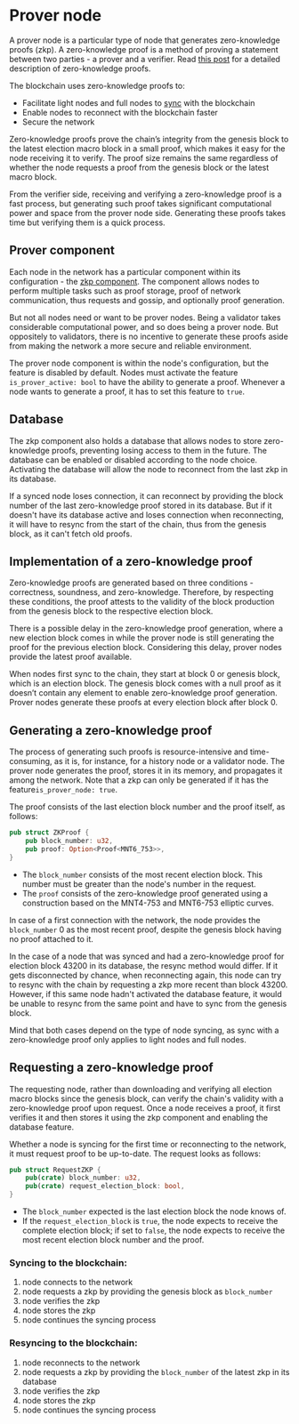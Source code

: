 # Prover node

A prover node is a particular type of node that generates zero-knowledge proofs (zkp). A zero-knowledge proof is a method of proving a statement between two parties - a prover and a verifier. Read [this post](ZKP-and-recursive-SNARKs.md) for a detailed description of zero-knowledge proofs.

The blockchain uses zero-knowledge proofs to:

- Facilitate light nodes and full nodes to [sync](sync-protocol/light-macro-sync.md) with the blockchain
- Enable nodes to reconnect with the blockchain faster
- Secure the network

Zero-knowledge proofs prove the chain’s integrity from the genesis block to the latest election macro block in a small proof, which makes it easy for the node receiving it to verify. The proof size remains the same regardless of whether the node requests a proof from the genesis block or the latest macro block.

From the verifier side, receiving and verifying a zero-knowledge proof is a fast process, but generating such proof takes significant computational power and space from the prover node side. Generating these proofs takes time but verifying them is a quick process.

## Prover component

Each node in the network has a particular component within its configuration - the [zkp component](https://github.com/nimiq/core-rs-albatross/blob/ac50167e912b8e36223675495eed1ecd9e226b1c/zkp-component/src/zkp_component.rs). The component allows nodes to perform multiple tasks such as proof storage, proof of network communication, thus requests and gossip, and optionally proof generation.

But not all nodes need or want to be prover nodes. Being a validator takes considerable computational power, and so does being a prover node. But oppositely to validators, there is no incentive to generate these proofs aside from making the network a more secure and reliable environment.

The prover node component is within the node's configuration, but the feature is disabled by default. Nodes must activate the feature `is_prover_active: bool` to have the ability to generate a proof. Whenever a node wants to generate a proof, it has to set this feature to `true`.

## Database

The zkp component also holds a database that allows nodes to store zero-knowledge proofs, preventing losing access to them in the future. The database can be enabled or disabled according to the node choice. Activating the database will allow the node to reconnect from the last zkp in its database.

If a synced node loses connection, it can reconnect by providing the block number of the last zero-knowledge proof stored in its database. But if it doesn't have its database active and loses connection when reconnecting, it will have to resync from the start of the chain, thus from the genesis block, as it can't fetch old proofs.

## Implementation of a zero-knowledge proof

Zero-knowledge proofs are generated based on three conditions - correctness, soundness, and zero-knowledge. Therefore, by respecting these conditions, the proof attests to the validity of the block production from the genesis block to the respective election block.

There is a possible delay in the zero-knowledge proof generation, where a new election block comes in while the prover node is still generating the proof for the previous election block. Considering this delay, prover nodes provide the latest proof available.

When nodes first sync to the chain, they start at block 0 or genesis block, which is an election block. The genesis block comes with a null proof as it doesn’t contain any element to enable zero-knowledge proof generation. Prover nodes generate these proofs at every election block after block 0.

## Generating a zero-knowledge proof

The process of generating such proofs is resource-intensive and time-consuming, as it is, for instance, for a history node or a validator node. The prover node generates the proof, stores it in its memory, and propagates it among the network. Note that a zkp can only be generated if it has the feature`is_prover_node: true`.

The proof consists of the last election block number and the proof itself, as follows:

```rust
pub struct ZKProof {
    pub block_number: u32,
    pub proof: Option<Proof<MNT6_753>>,
}
```

- The `block_number` consists of the most recent election block. This number must be greater than the node's number in the request.
- The `proof` consists of the zero-knowledge proof generated using a construction based on the MNT4-753 and MNT6-753 elliptic curves.

In case of a first connection with the network, the node provides the `block_number` 0 as the most recent proof, despite the genesis block having no proof attached to it.

In the case of a node that was synced and had a zero-knowledge proof for election block 43200 in its database, the resync method would differ. If it gets disconnected by chance, when reconnecting again, this node can try to resync with the chain by requesting a zkp more recent than block 43200. However, if this same node hadn't activated the database feature, it would be unable to resync from the same point and have to sync from the genesis block.

Mind that both cases depend on the type of node syncing, as sync with a zero-knowledge proof only applies to light nodes and full nodes.

## Requesting a zero-knowledge proof

The requesting node, rather than downloading and verifying all election macro blocks since the genesis block, can verify the chain's validity with a zero-knowledge proof upon request. Once a node receives a proof, it first verifies it and then stores it using the zkp component and enabling the database feature.

Whether a node is syncing for the first time or reconnecting to the network, it must request proof to be up-to-date. The request looks as follows:

```rust
pub struct RequestZKP {
    pub(crate) block_number: u32,
    pub(crate) request_election_block: bool,
}
```

- The `block_number` expected is the last election block the node knows of.
- If the `request_election_block` is `true`, the node expects to receive the complete election block; if set to `false`, the node expects to receive the most recent election block number and the proof.

### Syncing to the blockchain:

1. node connects to the network
2. node requests a zkp by providing the genesis block as `block_number`
3. node verifies the zkp
4. node stores the zkp
5. node continues the syncing process

### Resyncing to the blockchain:

1. node reconnects to the network
2. node requests a zkp by providing the `block_number` of the latest zkp in its database
3. node verifies the zkp
4. node stores the zkp
5. node continues the syncing process
